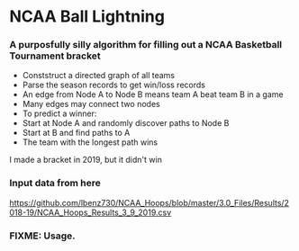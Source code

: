 # NCAA Ball Lightning
### A purposfully silly algorithm for filling out a NCAA Basketball Tournament bracket

- Conststruct a directed graph of all teams
- Parse the season records to get win/loss records
- An edge from Node A to Node B means team A beat team B in a game
- Many edges may connect two nodes
- To predict a winner: 
- Start at Node A and randomly discover paths to Node B
- Start at B and find paths to A
- The team with the longest path wins

I made a bracket in 2019, but it didn't win

### Input data from here
https://github.com/lbenz730/NCAA_Hoops/blob/master/3.0_Files/Results/2018-19/NCAA_Hoops_Results_3_9_2019.csv

### FIXME: Usage.

